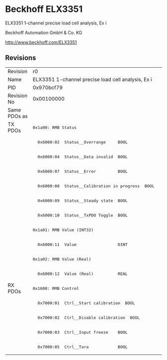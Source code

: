 # Beckhoff ELX3351

ELX3351 1-channel precise load cell analysis, Ex i

Beckhoff Automation GmbH & Co. KG

http://www.beckhoff.com/ELX3351

## Revisions
<table>
<tr >
<td>Revision</td>
<td>r0</td>
</tr>
<tr >
<td>Name</td>
<td>ELX3351 1-channel precise load cell analysis, Ex i</td>
</tr>
<tr >
<td>PID</td>
<td>0x970bcf79</td>
</tr>
<tr >
<td>Revision No</td>
<td>0x00100000</td>
</tr>
<tr >
<td>Same PDOs as</td>
<td></td>
</tr>
<tr class="txpdo pdosection">
<td rowspan=11 valign=top>TX PDOs</td>
<td><pre>0x1a00: RMB Status</pre></td>
<td></td>
</tr>
<tr class="txpdo">
<td><pre>  0x6000:02  Status__Overrange     BOOL</pre></td>
</tr>
<tr class="txpdo">
<td><pre>  0x6000:04  Status__Data invalid  BOOL</pre></td>
</tr>
<tr class="txpdo">
<td><pre>  0x6000:07  Status__Error         BOOL</pre></td>
</tr>
<tr class="txpdo">
<td><pre>  0x6000:08  Status__Calibration in progress  BOOL</pre></td>
</tr>
<tr class="txpdo">
<td><pre>  0x6000:09  Status__Steady state  BOOL</pre></td>
</tr>
<tr class="txpdo">
<td><pre>  0x6000:10  Status__TxPDO Toggle  BOOL</pre></td>
</tr>
<tr class="txpdo pdosection">
<td><pre>0x1a01: RMB Value (INT32)</pre></td>
</tr>
<tr class="txpdo">
<td><pre>  0x6000:11  Value                 DINT</pre></td>
</tr>
<tr class="txpdo pdosection">
<td><pre>0x1a02: RMB Value (Real)</pre></td>
</tr>
<tr class="txpdo">
<td><pre>  0x6000:12  Value (Real)          REAL</pre></td>
</tr>
<tr class="rxpdo pdosection">
<td rowspan=5 valign=top>RX PDOs</td>
<td><pre>0x1600: RMB Control</pre></td>
<td></td>
</tr>
<tr class="rxpdo">
<td><pre>  0x7000:01  Ctrl__Start calibration  BOOL</pre></td>
</tr>
<tr class="rxpdo">
<td><pre>  0x7000:02  Ctrl__Disable calibration  BOOL</pre></td>
</tr>
<tr class="rxpdo">
<td><pre>  0x7000:03  Ctrl__Input freeze    BOOL</pre></td>
</tr>
<tr class="rxpdo">
<td><pre>  0x7000:05  Ctrl__Tara            BOOL</pre></td>
</tr>
</table>
